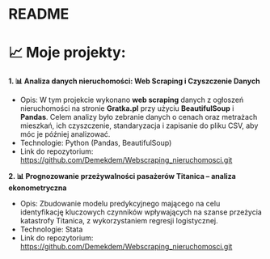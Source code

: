 # README
# 📈 Moje projekty:
**1. 📊 Analiza danych nieruchomości: Web Scraping i Czyszczenie Danych**
   - Opis: W tym projekcie wykonano **web scraping** danych z ogłoszeń nieruchomości na stronie **Gratka.pl**        przy użyciu **BeautifulSoup** i **Pandas**. Celem analizy było zebranie danych o cenach oraz metrażach          mieszkań, ich czyszczenie, standaryzacja i zapisanie do pliku CSV, aby móc je później analizować.
   - Technologie: Python (Pandas, BeautifulSoup)
   - Link do repozytorium: https://github.com/Demekdem/Webscraping_nieruchomosci.git


**2. 📊 Prognozowanie przeżywalności pasażerów Titanica – analiza ekonometryczna**
   - Opis: Zbudowanie modelu predykcyjnego mającego na celu identyfikację kluczowych czynników wpływających na szanse przeżycia katastrofy Titanica, z wykorzystaniem regresji logistycznej.
   - Technologie: Stata 
   - Link do repozytorium: https://github.com/Demekdem/Webscraping_nieruchomosci.git

